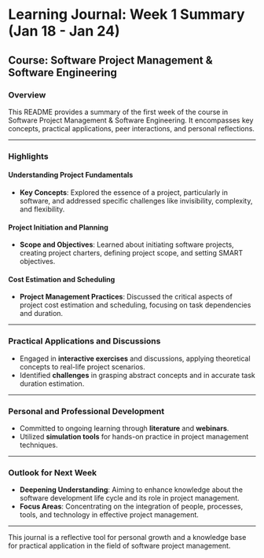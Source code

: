 # Learning Journal: Week 1 Summary (Jan 18 - Jan 24)

## Course: Software Project Management & Software Engineering

### Overview
This README provides a summary of the first week of the course in Software Project Management & Software Engineering. It encompasses key concepts, practical applications, peer interactions, and personal reflections.

---

### Highlights

#### Understanding Project Fundamentals
- **Key Concepts**: Explored the essence of a project, particularly in software, and addressed specific challenges like invisibility, complexity, and flexibility.

#### Project Initiation and Planning
- **Scope and Objectives**: Learned about initiating software projects, creating project charters, defining project scope, and setting SMART objectives.

#### Cost Estimation and Scheduling
- **Project Management Practices**: Discussed the critical aspects of project cost estimation and scheduling, focusing on task dependencies and duration.

---

### Practical Applications and Discussions

- Engaged in **interactive exercises** and discussions, applying theoretical concepts to real-life project scenarios.
- Identified **challenges** in grasping abstract concepts and in accurate task duration estimation.

---

### Personal and Professional Development

- Committed to ongoing learning through **literature** and **webinars**.
- Utilized **simulation tools** for hands-on practice in project management techniques.

---

### Outlook for Next Week

- **Deepening Understanding**: Aiming to enhance knowledge about the software development life cycle and its role in project management.
- **Focus Areas**: Concentrating on the integration of people, processes, tools, and technology in effective project management.

---

This journal is a reflective tool for personal growth and a knowledge base for practical application in the field of software project management.

